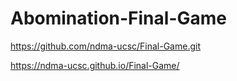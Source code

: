 # Abomination-Final-Game
https://github.com/ndma-ucsc/Final-Game.git

https://ndma-ucsc.github.io/Final-Game/
